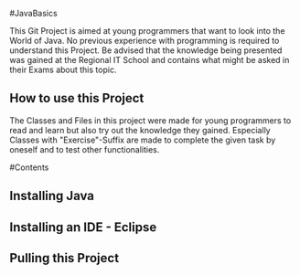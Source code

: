 #JavaBasics

This Git Project is aimed at young programmers that want to look into the World of Java.
No previous experience with programming is required to understand this Project.
Be advised that the knowledge being presented was gained at the Regional IT School and contains what might be asked in their Exams about this topic.

## How to use this Project

The Classes and Files in this project were made for young programmers to read and learn but also try out the knowledge they gained. Especially Classes with "Exercise"-Suffix are made to complete the given task by oneself and to test other functionalities.


#Contents
## Installing Java
## Installing an IDE - Eclipse
## Pulling this Project
##